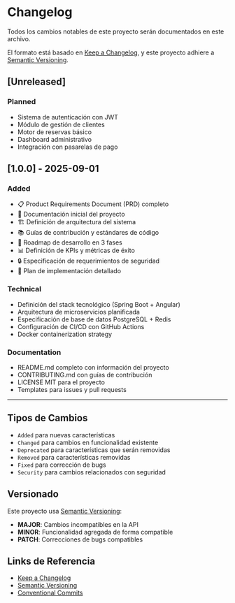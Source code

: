 # Changelog

Todos los cambios notables de este proyecto serán documentados en este archivo.

El formato está basado en [Keep a Changelog](https://keepachangelog.com/en/1.0.0/),
y este proyecto adhiere a [Semantic Versioning](https://semver.org/spec/v2.0.0.html).

## [Unreleased]

### Planned
- Sistema de autenticación con JWT
- Módulo de gestión de clientes
- Motor de reservas básico
- Dashboard administrativo
- Integración con pasarelas de pago

## [1.0.0] - 2025-09-01

### Added
- 📋 Product Requirements Document (PRD) completo
- 📄 Documentación inicial del proyecto
- 🏗️ Definición de arquitectura del sistema
- 📚 Guías de contribución y estándares de código
- 🎯 Roadmap de desarrollo en 3 fases
- 📊 Definición de KPIs y métricas de éxito
- 🔒 Especificación de requerimientos de seguridad
- 🚀 Plan de implementación detallado

### Technical
- Definición del stack tecnológico (Spring Boot + Angular)
- Arquitectura de microservicios planificada
- Especificación de base de datos PostgreSQL + Redis
- Configuración de CI/CD con GitHub Actions
- Docker containerization strategy

### Documentation
- README.md completo con información del proyecto
- CONTRIBUTING.md con guías de contribución
- LICENSE MIT para el proyecto
- Templates para issues y pull requests

---

## Tipos de Cambios

- `Added` para nuevas características
- `Changed` para cambios en funcionalidad existente
- `Deprecated` para características que serán removidas
- `Removed` para características removidas
- `Fixed` para corrección de bugs
- `Security` para cambios relacionados con seguridad

## Versionado

Este proyecto usa [Semantic Versioning](https://semver.org/):

- **MAJOR**: Cambios incompatibles en la API
- **MINOR**: Funcionalidad agregada de forma compatible
- **PATCH**: Correcciones de bugs compatibles

## Links de Referencia

- [Keep a Changelog](https://keepachangelog.com/)
- [Semantic Versioning](https://semver.org/)
- [Conventional Commits](https://www.conventionalcommits.org/)
